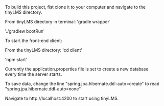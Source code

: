 To build this project, fist clone it to your computer and navigate to the tinyLMS directory.

From tinyLMS directory in terminal:
'gradle wrapper'

'./gradlew bootRun'


To start the front-end client:

From the tinyLMS directory:
'cd client'

'npm start'


Currently the application.properties file is set to create a new database every time the server starts. 

To save data, change the line "spring.jpa.hibernate.ddl-auto=create" to read "spring.jpa.hibernate.ddl-auto=none"


Navigate to http://localhost:4200 to start using tinyLMS.
